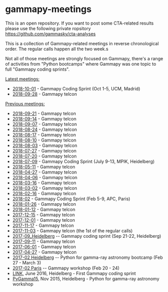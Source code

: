 # gammapy-meetings

This is an open repository. If you want to post some CTA-related results please use the following private ropsitory
https://github.com/gammasky/cta-analyses


This is a collection of Gammapy-related meetings in reverse chronological order. The regular calls happen all the two week.s

Not all of those meetings are strongly focused on Gammapy, there's a range of
activities from "Python bootcamps" where Gammapy was one topic to full "Gammapy
coding sprints".

[Latest meetings:](#meeting)
* [2018-10-01](2018-10-01/README.md) - Gammapy Coding Sprint (Oct 1-5, UCM, Madrid)
* [2018-09-28](2018-09-28/README.md) - Gammapy telcon

[Previous meetings:](#oldmeeting)
* [2018-09-21](2018-09-21/README.md) - Gammapy telcon
* [2018-09-14](2018-09-14/README.md) - Gammapy telcon
* [2018-09-07](2018-09-07/README.md) - Gammapy telcon
* [2018-08-24](2018-08-24/README.md) - Gammapy telcon
* [2018-08-17](2018-08-17/README.md) - Gammapy telcon
* [2018-08-10](2018-08-10/README.md) - Gammapy telcon
* [2018-08-03](2018-08-03/README.md) - Gammapy telcon
* [2018-07-27](2018-07-27/README.md) - Gammapy telcon
* [2018-07-20](2018-07-20/README.md) - Gammapy telcon
* [2018-07-09](2018-07-09/README.md) - Gammapy Coding Sprint (July 9-13, MPIK, Heidelberg)
* [2018-05-11](2018-05-11/README.md) - Gammapy telcon
* [2018-04-27](2018-04-27/README.md) - Gammapy telcon
* [2018-04-06](2018-04-06/README.md) - Gammapy telcon
* [2018-03-16](2018-03-16/README.md) - Gammapy telcon
* [2018-03-02](2018-03-02/README.md) - Gammapy telcon
* [2018-02-16](2018-02-16/README.md) - Gammapy telcon
* [2018-02](2018-02-05/README.md) - Gammapy Coding Sprint (Feb 5-9, APC, Paris)
* [2018-01-26](2018-01-26/README.md) - Gammapy telcon
* [2018-01-12](2018-01-12/README.md) - Gammapy telcon
* [2017-12-15](2017-12-15/README.md) - Gammapy telcon
* [2017-12-01](2017-12-01/README.md) - Gammapy telcon
* [2017-11-17](2017-11-17/README.md) - Gammapy telcon
* [2017-11-03](2017-11-03/README.md) - Gammapy telcon (the 1st of the regular calls)
* [2017-09_Heidelberg](2017-09_Heidelberg.md) -- Gammapy coding sprint (Sep 21-22, Heidelberg)
* [2017-09-11](2017-09-11/README.md) - Gammapy telcon
* [2017-06-01](2017-06-01/README.md) - Gammapy telcon
* [2017-04-27](2017-04-27/README.md) - Gammapy telcon
* [2017-02 Heidelberg](2017-02_Heidelberg.md) -- Python for gamma-ray astronomy bootcamp (Feb 27 - March 3)
* [2017-02 Paris](2017-02_Paris.md) -- Gammapy workshop (Feb 20 - 24)
* [LINK](https://github.com/gammapy/gammapy/wiki/Gammapy-coding-sprint-1), June 2016, Heidelberg - First Gammapy coding sprint
* [PyGamma15](http://gammapy.github.io/PyGamma15/), Nov 2015, Heidelberg - Python for gamma-ray astronomy workshop
